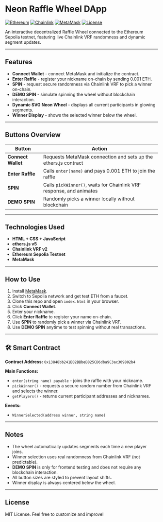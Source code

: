 # Neon Raffle Wheel DApp

[![Ethereum](https://img.shields.io/badge/Ethereum-Sepolia-blue?logo=ethereum)](https://ethereum.org)
[![Chainlink](https://img.shields.io/badge/Chainlink-VRF-blue?logo=chainlink)](https://chain.link/)
[![MetaMask](https://img.shields.io/badge/MetaMask-Supported-orange?logo=metamask)](https://metamask.io)
[![License](https://img.shields.io/badge/License-MIT-green)](LICENSE)

An interactive decentralized Raffle Wheel connected to the Ethereum Sepolia testnet, featuring live Chainlink VRF randomness and dynamic segment updates.

---

## Features

- **Connect Wallet** - connect MetaMask and initialize the contract.
- **Enter Raffle** - register your nickname on-chain by sending 0.001 ETH.
- **SPIN** - request secure randomness via Chainlink VRF to pick a winner on-chain.
- **DEMO SPIN** - simulate spinning the wheel without blockchain interaction.
- **Dynamic SVG Neon Wheel** - displays all current participants in glowing segments.
- **Winner Display** - shows the selected winner below the wheel.

---

## Buttons Overview

| Button               | Action                                                                 |
|----------------------|------------------------------------------------------------------------|
| **Connect Wallet**   | Requests MetaMask connection and sets up the ethers.js contract        |
| **Enter Raffle**     | Calls `enter(name)` and pays 0.001 ETH to join the raffle              |
| **SPIN**             | Calls `pickWinner()`, waits for Chainlink VRF response, and animates   |
| **DEMO SPIN**        | Randomly picks a winner locally without blockchain                    |

---

## Technologies Used

- **HTML + CSS + JavaScript**
- **ethers.js v5**
- **Chainlink VRF v2**
- **Ethereum Sepolia Testnet**
- **MetaMask**

---

## How to Use

1. Install [MetaMask](https://metamask.io).
2. Switch to Sepolia network and get test ETH from a faucet.
3. Clone this repo and open `index.html` in your browser.
4. Click **Connect Wallet**.
5. Enter your nickname.
6. Click **Enter Raffle** to register your name on-chain.
7. Use **SPIN** to randomly pick a winner via Chainlink VRF.
8. Use **DEMO SPIN** anytime to test spinning without real transactions.

---

## 🛠 Smart Contract

**Contract Address:**
`0x13848bb241E02BBbeD825CD6dba9C3ac309802b4`


**Main Functions:**
- `enter(string name) payable` - joins the raffle with your nickname.
- `pickWinner()` - requests a secure random number from Chainlink VRF and selects the winner.
- `getPlayers()` - returns current participant addresses and nicknames.

**Events:**
- `WinnerSelected(address winner, string name)`

---

## Notes

- The wheel automatically updates segments each time a new player joins.
- Winner selection uses real randomness from Chainlink VRF (not predictable).
- **DEMO SPIN** is only for frontend testing and does not require any blockchain interaction.
- All button sizes are styled to prevent layout shifts.
- Winner display is always centered below the wheel.

---

## License

MIT License. Feel free to customize and improve!



